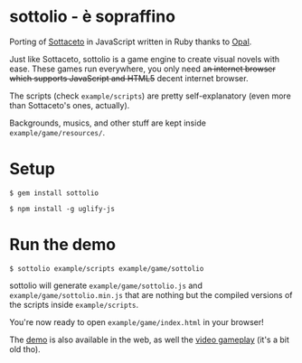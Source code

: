 sottolio - è sopraffino
========================
Porting of [Sottaceto](https://github.com/RoxasShadow/Sottaceto) in JavaScript written in Ruby thanks to [Opal](https://github.com/opal/).

Just like Sottaceto, sottolio is a game engine to create visual novels with ease. These games run everywhere, you only need a~~n internet browser which supports JavaScript and HTML5~~ decent internet browser.

The scripts (check `example/scripts`) are pretty self-explanatory (even more than Sottaceto's ones, actually).

Backgrounds, musics, and other stuff are kept inside `example/game/resources/`.

Setup
=====
`$ gem install sottolio`

`$ npm install -g uglify-js`

Run the demo
============
`$ sottolio example/scripts example/game/sottolio`


sottolio will generate `example/game/sottolio.js` and `example/game/sottolio.min.js` that are nothing but the compiled versions of the scripts inside `example/scripts`.

You're now ready to open `example/game/index.html` in your browser!

The [demo](http://www.giovannicapuano.net/sottolio/) is also available in the web, as well the [video gameplay](http://www.youtube.com/watch?v=djV_Z5OeBmg&feature=youtu.be) (it's a bit old tho).
